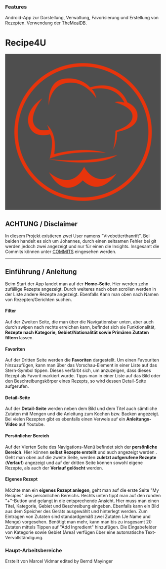 ### Features

Android-App zur Darstellung, Verwaltung, Favorisierung und Erstellung von Rezepten.
Verwendung der [TheMealDB](https://www.themealdb.com/api.php "TheMealDB").

# Recipe4U

![](https://github.com/MarciV2/RecipeApp/blob/main/app/src/main/ic_launcher-playstore.png?raw=true)



## ACHTUNG / Disclaimer
In diesem Projekt existieren zwei User namens "Vivebetterthanrift". Bei beiden handelt es sich um Johannes, durch einen seltsamen Fehler bei git werden jedoch zwei angezeigt und nur für einen die Insights. 
Insgesamt die Commits können unter [COMMITS](https://github.com/MarciV2/RecipeApp/commits/main "COMMITS") eingesehen werden.

-------------
## Einführung / Anleitung
Beim Start der App landet man auf der **Home-Seite**. Hier werden zehn zufällige Rezepte angezeigt.
Durch weiteres nach oben scrollen werden in der Liste andere Rezepte angezeigt.
Ebenfalls Kann man oben nach Namen von Rezepten/Gerichten suchen.

#### Filter
Auf der Zweiten Seite, die man über die Navigationsbar unten, aber auch durch swipen nach rechts erreichen kann, befindet sich sie Funktionalität, **Rezepte nach Kategorie, Gebiet/Nationalität sowie Primären Zutaten filtern** lassen.

#### Favoriten
Auf der Dritten Seite werden die **Favoriten** dargestellt.
Um einen Favouriten hinzuzufügen, kann man über das Vorschau-Element in einer Liste auf das Stern-Symbol tippen. Dieses verfärbt sich, um anzuzeigen, dass dieses Rezept als Favorit markiert wurde.
Tipps man in einer Liste auf das Bild oder den Beschreibungskörper eines Rezepts, so wird dessen Detail-Seite aufgerufen.

#### Detail-Seite
Auf der **Detail-Seite** werden neben dem Bild und dem Titel auch sämtliche Zutaten mit Mengen und die Anleitung zum Kochen bzw. Backen angezeigt. Bei vielen Rezepten gibt es ebenfalls einen Verweis auf ein **Anleitungs-Video** auf Youtube.

#### Persönlicher Bereich
Auf der Vierten Seite des Navigations-Menü befindet sich der **persönliche Bereich**. 
Hier können **selbst Rezepte erstellt** und auch angezeigt werden . Geht man oben auf die zweite Seite, werden **zuletzt aufgerufene Rezepte** (**Verlauf**) angezeigt und auf der dritten Seite können sowohl eigene Rezepte, als auch der **Verlauf gelöscht** werden.

#### Eigenes Rezept
Möchte man ein **eigenes Rezept anlegen**, geht man auf die erste Seite "My Recipes" des persönlichen Bereichs. Rechts unten tippt man auf den runden "+"-Button und gelangt in die entsprechende Ansicht. Hier muss man einen Titel, Kategorie, Gebiet und Beschreibung eingeben. Ebenfalls kann ein Bild aus dem Speicher des Geräts ausgewählt und hinterlegt werden.
Zum Eintragen von Zutaten sind standardgemäß zwei Zutaten (Je Name und Menge) vorgesehen. Benötigt man mehr, kann man bis zu insgesamt 20 Zutaten mittels Tippen auf  "Add Ingredient" hinzufügen.
Die Eingabefelder von Kategorie sowie Gebiet (Area) verfügen über eine automatische Text-Vervollständigung.



### Haupt-Arbeitsbereiche



Erstellt von Marcel Vidmar
edited by Bernd Mayinger
